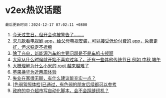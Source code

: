 # v2ex热议话题

`最后更新时间：2024-12-17 07:02:11 +0800`

1. [今天过生日，但开会也被警告了........](https://www.v2ex.com/t/1097910)
1. [求几款看电视剧 app，给父母电视安装，可以接受低价付费的 app，免费更好，但求稳定不折腾](https://www.v2ex.com/t/1097788)
1. [除了充电，新能源汽车的主要问题是不是车机卡顿啊](https://www.v2ex.com/t/1097804)
1. [大家从什么时候就开始不喜欢过年了，还有一些其他传统节日 例如 中秋 端午](https://www.v2ex.com/t/1097811)
1. [大概理解为什么小米的 root 越来越难了](https://www.v2ex.com/t/1097870)
1. [苹果换华为近两周体验](https://www.v2ex.com/t/1097947)
1. [失业在家很无聊，有什么建议能充实一点？](https://www.v2ex.com/t/1097820)
1. [[色弱驾照体检]已通过，有色弱的朋友后续都可以参考](https://www.v2ex.com/t/1097760)
1. [政府的中介超市写自动化脚本，会不会踩缝纫机？](https://www.v2ex.com/t/1097773)

